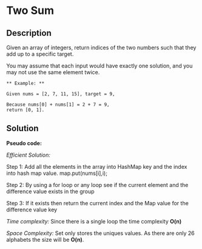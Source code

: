 # Two Sum 

## Description

Given an array of integers, return indices of the two numbers such that they add up to a specific target.

You may assume that each input would have exactly one solution, and you may not use the same element twice.

```
** Example: **

Given nums = [2, 7, 11, 15], target = 9,

Because nums[0] + nums[1] = 2 + 7 = 9,
return [0, 1].

```

## Solution

**Pseudo code:**

_Efficient Solution:_

Step 1: Add all the elements in the array into HashMap key and the index into hash map value. map.put(nums[i],i);

Step 2: By using a for loop or any loop see if the current element and the difference value exists in the group

Step 3: If it exists then return the current index and the Map value for the difference value key

_Time complexity:_  Since there is a single loop the time complexity **O(n)**

_Space Complexity:_ Set only stores the uniques values. As there are only 26 alphabets the size will be **O(n)**.